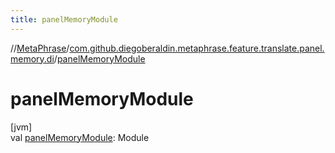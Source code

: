 ```yaml
---
title: panelMemoryModule
---
```

//[MetaPhrase](../../index.html)/[com.github.diegoberaldin.metaphrase.feature.translate.panel.memory.di](index.html)/[panelMemoryModule](panel-memory-module.html)



# panelMemoryModule



[jvm]\
val [panelMemoryModule](panel-memory-module.html): Module




